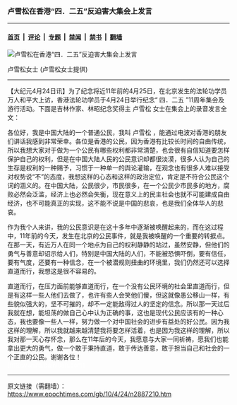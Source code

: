 ### 卢雪松在香港“四．二五”反迫害大集会上发言

---

#### [首页](../../../..?n2887210) &nbsp;|&nbsp; [评论](../../../../../epoch-comment?n2887210) &nbsp;|&nbsp; [专题](../../../../../epoch-special?n2887210) &nbsp;|&nbsp; [禁闻](../../../../../epoch-news?n2887210) &nbsp;|&nbsp; [禁书](../../../../../books?n2887210) &nbsp;|&nbsp; [翻墙](https://github.com/gfw-breaker/nogfw/blob/master/README.md?n2887210)


<div><img alt="卢雪松在香港“四．二五”反迫害大集会上发言" class="attachment-djy_600_400 size-djy_600_400 wp-post-image" src="https://i.epochtimes.com/assets/uploads/2010/04/1004240940271366-600x400.jpg"/>
<div class="caption">
 <p>
  卢雪松女士 (卢雪松女士提供)
 </p>
</div></div><hr/><div class="post_content" id="artbody" itemprop="articleBody">
 <!-- article content begin -->
 <p>
  【大纪元4月24日讯】为了纪念将近11年前的4月25日，在北京发生的法轮功学员万人和平大上访，香港法轮功学员于4月24日举行纪念“
  <ok href="https://www.epochtimes.com/gb/tag/%E5%9B%9B%EF%BC%8E%E4%BA%8C%E4%BA%94.html">
   四．二五
  </ok>
  ”11周年集会及游行活动。下面是吉林作家、林昭纪念奖得主
  <ok href="https://www.epochtimes.com/gb/tag/%E5%8D%A2%E9%9B%AA%E6%9D%BE.html">
   卢雪松
  </ok>
  女士在集会上的录音发言全文：
 </p>
 <p>
  各位好，我是中国大陆的一个普通公民，我叫
  <ok href="https://www.epochtimes.com/gb/tag/%E5%8D%A2%E9%9B%AA%E6%9D%BE.html">
   卢雪松
  </ok>
  ，能通过电波对香港的朋友们讲话我感到非常荣幸。各位是香港的公民，因为香港有比较长时间的自由传统，所以我想大家对于做为一个公民有哪些权利都非常清楚，也会很有自信知道要怎样保护自己的权利，但是在中国大陆人民的公民意识却都很淡漠，很多人认为自己的生存是权利的一种赐予，习惯于一种单一的舆论灌输，在观念也有很多人难以接受对权势说“不”的态度，我想这样的心态和这样的政治定位，肯定是不符合公民这个词的涵义的。在中国大陆，公民很少，市民很多，在一个公民少市民多的地方，腐败必然会泛滥，经济上也必然会失衡，现在意义上的民主社会也就不可能建成自由经济，也不可能真正的实现，这不能不说是中国的悲哀，也是我们全体华人的悲哀。
 </p>
 <p>
  作为我个人来讲，我的公民意识是在这十多年中逐渐被唤醒起来的，而在这过程中，11年前的今天，发生在北京的公民事件，就是我被唤醒的一个重要的转捩点。在那一天，有近万人在同一个地点为自己的权利静静的站过，虽然安静，但他们的勇气与善意却诏示给人们，特别是中国大陆的人们，不能被恐惧吓倒，要有信任，要有气度，还要有一种信念，在一个被潜规则扭曲的环境里，我们仍然还可以选择直道而行，我想这是很不容易的。
 </p>
 <p>
  直道而行，在压力面前能够直道而行，在一个没有公民环境的社会里直道而行，但是有这样一些人他们去做了，也许有些人会笑他们傻，但这就像愚公移山一样，有些貌似强大的，坚不可摧的，却不一定能敌得过人的坚定的信念。所以那一天过后我就在想，能坦荡的做自己心中认为正确的事，这也是现代公民应该有的一种心态，我也要像一些人一样，努力做一个对中国社会的进步有益处的好公民。因为我这样的理解，所以我就越来越清楚我将要怎样活着，也是因为我这样的理解，所以我对那一天心存怀念，那么在11年后的今天，我愿意与大家一同祈祷，愿我们也能拿出更大的勇气，做一个敢于秉持直道，敢于传达善意，敢于担当自己和社会的一个正直的公民。谢谢各位！
  <br/>
  <font color="#ffffff">
   (http://www.dajiyuan.com)
  </font>
 </p>
 <!-- article content end -->
 <div id="below_article_ad">
 </div>
</div>


---

原文链接（需翻墙）：https://www.epochtimes.com/gb/10/4/24/n2887210.htm